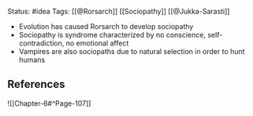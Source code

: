 Status: #idea
Tags: [[@Rorsarch]] [[Sociopathy]] [[@Jukka-Sarasti]]

* Evolution has caused Rorsarch to develop sociopathy
* Sociopathy is syndrome characterized by no conscience, self-contradiction, no emotional affect
* Vampires are also sociopaths due to natural selection in order to hunt humans

## References

![[Chapter-6#^Page-107]]